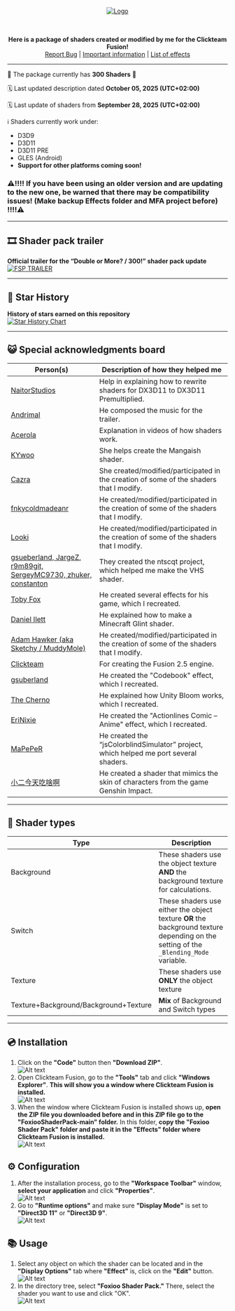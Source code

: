 <div align="center">
   
   <a href="https://github.com/FoxiooOfficial/FoxiooShaderPack">
       <img src="Resources/Logo/FSP.png" alt="Logo">
   </a>
     
   <br><br>
   <b>Here is a package of shaders created or modified by me for the Clickteam Fusion!</b><br>
   <a href="https://github.com/FoxiooOfficial/FoxiooShaderPack/issues">Report Bug</a>
   |
   <a href="https://github.com/FoxiooOfficial/FoxiooShaderPack/labels/important%20information">Important information</a>
   |
   <a href="https://github.com/FoxiooOfficial/FoxiooShaderPack/blob/main/Table%20of%20shaders.md">List of effects</a>
</div>

___

🥳 The package currently has **300 Shaders** 🎉

🗓️ Last updated description dated **October 05, 2025 (UTC+02:00)**

🗓️ Last update of shaders from **September 28, 2025 (UTC+02:00)**

ℹ️ Shaders currently work under:
- D3D9
- D3D11
- D3D11 PRE
- GLES (Android)
- **Support for other platforms coming soon!**
  
### ⚠️‼️‼️ **If you have been using an older version and are updating to the new one, be warned that there may be compatibility issues! (Make backup Effects folder and MFA project before)** ‼️‼️⚠️

---

## 🎞️ Shader pack trailer

**Official trailer for the “Double or More? / 300!” shader pack update**<br>
[![FSP TRAILER](https://img.youtube.com/vi/IXmz7K9XjOY/0.jpg)](https://www.youtube.com/watch?v=IXmz7K9XjOY)

---

## 🌠 Star History

**History of stars earned on this repository**<br>
[![Star History Chart](https://api.star-history.com/svg?repos=FoxiooOfficial/FoxiooShaderPack&type=Date)](https://www.star-history.com/#FoxiooOfficial/FoxiooShaderPack&Date)

---

## 😺 Special acknowledgments board

| Person(s)                                                  | Description of how they helped me                                                      |
|------------------------------------------------------------|----------------------------------------------------------------------------------------|
| <a href="https://github.com/NaitorStudios">NaitorStudios</a>                                              | Help in explaining how to rewrite shaders for DX3D11 to DX3D11 Premultiplied.          |
| <a href="https://linktr.ee/just_andrimal">Andrimal</a>                                                   | He composed the music for the trailer.                                                 |
| [Acerola](https://www.youtube.com/@Acerola_t)                                                    | Explanation in videos of how shaders work.                                             |
| [KYwoo](https://linktr.ee/KYwoo.socialss)                                                      | She helps create the Mangaish shader.                                                             |
| [Cazra](https://github.com/Cazra)                                                     | She created/modified/participated in the creation of some of the shaders that I modify. |
| [fnkycoldmadeanr](https://github.com/fnkycoldmadeanr)                                            | He created/modified/participated in the creation of some of the shaders that I modify. |
| [Looki](https://community.clickteam.com/user/5742-looki/)                                                      | He created/modified/participated in the creation of some of the shaders that I modify. |
| [gsueberland, JargeZ, r9m89git, SergeyMC9730, zhuker, constanton](https://github.com/JargeZ/ntscqt) | They created the ntscqt project, which helped me make the VHS shader.                  |
| [Toby Fox](https://x.com/tobyfox)                                                   | He created several effects for his game, which I recreated.                            |
| [Daniel Ilett](https://www.youtube.com/dilett07)                                               | He explained how to make a Minecraft Glint shader.                                     |
| [Adam Hawker (aka Sketchy / MuddyMole)](https://community.clickteam.com/user/7947-muddymole/)                      | He created/modified/participated in the creation of some of the shaders that I modify. |
| [Clickteam](https://www.youtube.com/@ClickteamLLC)                                                  | For creating the Fusion 2.5 engine.                                                    |
| [gsuberland](https://forums.getpaint.net/topic/30276-glitch-effect-plugin-polyglitch-v14b/)                                                 | He created the "Codebook" effect, which I recreated.                                   |
| [The Cherno](https://www.youtube.com/@TheCherno)                                                 | He explained how Unity Bloom works, which I recreated.                                 |
| [EriNixie](https://godotshaders.com/shader/actionlines-comic-anime/)                                                   | He created the "Actionlines Comic – Anime" effect, which I recreated.                  |
| [MaPePeR](https://github.com/MaPePeR/jsColorblindSimulator)                                                    | He created the “jsColorblindSimulator” project, which helped me port several shaders.  |
| [小二今天吃啥啊](https://space.bilibili.com/437528440)                                              | He created a shader that mimics the skin of characters from the game Genshin Impact.   |

---

## 🌸 Shader types

| Type                                  | Description                                                                                                                          |
|---------------------------------------|--------------------------------------------------------------------------------------------------------------------------------------|
| Background                            | These shaders use the object texture **AND** the background texture for calculations.                                                |
| Switch                                | These shaders use either the object texture **OR** the background texture depending on the setting of the `_Blending_Mode` variable. |
| Texture                               | These shaders use **ONLY** the object texture                                                                                        |
| Texture+Background/Background+Texture | **Mix** of Background and Switch types                                                                                               |

---

## 💿 Installation

1. Click on the **"Code"** button then **"Download ZIP"**.<br>
![Alt text](https://github.com/FoxiooOfficial/FoxiooShaderPack/blob/main/Resources/Installaton/1.png?raw=true)
2. Open Clickteam Fusion, go to the **"Tools"** tab and click **"Windows Explorer"**. **This will show you a window where Clickteam Fusion is installed.**<br>
![Alt text](https://github.com/FoxiooOfficial/FoxiooShaderPack/blob/main/Resources/Installaton/2.png?raw=true)
3. When the window where Clickteam Fusion is installed shows up, **open the ZIP file you downloaded before and in this ZIP file go to the "FoxiooShaderPack-main" folder.** In this folder, **copy the "Foxioo Shader Pack" folder and paste it in the "Effects" folder where Clickteam Fusion is installed.**<br>
![Alt text](https://github.com/FoxiooOfficial/FoxiooShaderPack/blob/main/Resources/Installaton/3.png?raw=true)


## ⚙️ Configuration

1. After the installation process, go to the **"Workspace Toolbar"** window, **select your application** and click **"Properties"**.<br>
![Alt text](https://github.com/FoxiooOfficial/FoxiooShaderPack/blob/main/Resources/Usage/1.png?raw=true)
2. Go to **"Runtime options"** and make sure **"Display Mode"** is set to **"Direct3D 11"** or **"Direct3D 9"**.<br>
![Alt text](https://github.com/FoxiooOfficial/FoxiooShaderPack/blob/main/Resources/Usage/2.png?raw=true)

## 📚 Usage

1. Select any object on which the shader can be located and in the **"Display Options"** tab where **"Effect"** is, click on the **"Edit"** button.<br>
![Alt text](https://github.com/FoxiooOfficial/FoxiooShaderPack/blob/main/Resources/Usage/4.png?raw=true)
2. In the directory tree, select **"Foxioo Shader Pack."** There, select the shader you want to use and click "OK".<br>
![Alt text](https://github.com/FoxiooOfficial/FoxiooShaderPack/blob/main/Resources/Usage/5.png?raw=true)
